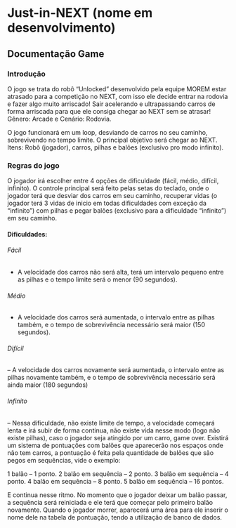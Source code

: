 # Just-in-NEXT (nome em desenvolvimento)

## Documentação Game
### Introdução

O jogo se trata do robô “Unlocked” desenvolvido pela equipe MOREM estar atrasado para a competição no NEXT, com isso ele decide entrar na rodovia e fazer algo muito arriscado! Sair acelerando e ultrapassando carros de forma arriscada para que ele consiga chegar ao NEXT sem se atrasar! Gênero: Arcade e Cenário: Rodovia.

O jogo funcionará em um loop, desviando de carros no seu caminho, sobrevivendo no tempo limite.
O principal objetivo será chegar ao NEXT.
Itens: Robô (jogador), carros, pilhas e balões (exclusivo pro modo infinito).

### Regras do jogo
O jogador irá escolher entre 4 opções de dificuldade (fácil, médio, difícil, infinito).
O controle principal será feito pelas setas do teclado, onde o jogador terá que desviar dos carros em seu caminho, recuperar vidas (o jogador terá 3 vidas de inicio em todas dificuldades com exceção da “infinito”) com pilhas e pegar balões (exclusivo para a dificuldade “infinito”) em seu caminho. 

#### Dificuldades:

###### Fácil
- A velocidade dos carros não será alta, terá um intervalo pequeno entre as pilhas e o tempo limite será o menor (90 segundos). 

###### Médio
- A velocidade dos carros será aumentada, o intervalo entre as pilhas também, e o tempo de sobrevivência necessário será maior (150 segundos).

###### Difícil
– A velocidade dos carros novamente será aumentada, o intervalo entre as pilhas novamente também, e o tempo de sobrevivência necessário será ainda maior (180 segundos)

###### Infinito

– Nessa dificuldade, não existe limite de tempo, a velocidade começará lenta e irá subir de forma continua, não existe vida nesse modo (logo não existe pilhas), caso o jogador seja atingido por um carro, game over. Existirá um sistema de pontuações com balões que aparecerão nos espaços onde não tem carros, a pontuação é feita pela quantidade de balões que são pegos em sequências, vide o exemplo:

1 balão – 1 ponto.
2 balão em sequência – 2 ponto.
3 balão em sequência – 4 ponto.
4 balão em sequência – 8 ponto.
5 balão em sequência – 16 pontos.

E continua nesse ritmo.
No momento que o jogador deixar um balão passar, a sequência será reiniciada e ele terá que começar pelo primeiro balão novamente.
Quando o jogador morrer, aparecerá uma área para ele inserir o nome dele na tabela de pontuação, tendo a utilização de banco de dados.

